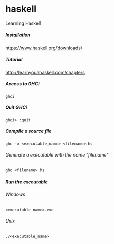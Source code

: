 # haskell
Learning Haskell

##### Installation
https://www.haskell.org/downloads/

##### Tutorial
http://learnyouahaskell.com/chapters

##### Access to GHCi
```
ghci
```

##### Quit GHCi
```
ghci> :quit
```

##### Compile a source file
```
ghc -o <executable_name> <filename>.hs

```
###### Generate a executable with the name "filename"
```
ghc <filename>.hs
```

##### Run the executable
###### Windows
```
<executable_name>.exe
```
###### Unix
```
./<executable_name>
```